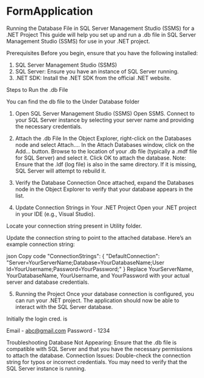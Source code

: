 # FormApplication

Running the Database File in SQL Server Management Studio (SSMS) for a .NET Project
This guide will help you set up and run a .db file in SQL Server Management Studio (SSMS) for use in your .NET project.

Prerequisites
Before you begin, ensure that you have the following installed:

1. SQL Server Management Studio (SSMS)
2. SQL Server: Ensure you have an instance of SQL Server running.
3. .NET SDK: Install the .NET SDK from the official .NET website.
   
Steps to Run the .db File

You can find the db file to the Under Database folder

1. Open SQL Server Management Studio (SSMS)
Open SSMS.
Connect to your SQL Server instance by selecting your server name and providing the necessary credentials.
2. Attach the .db File
In the Object Explorer, right-click on the Databases node and select Attach....
In the Attach Databases window, click on the Add... button.
Browse to the location of your .db file (typically a .mdf file for SQL Server) and select it.
Click OK to attach the database.
Note: Ensure that the .ldf (log file) is also in the same directory. If it is missing, SQL Server will attempt to rebuild it.

3. Verify the Database Connection
Once attached, expand the Databases node in the Object Explorer to verify that your database appears in the list.

4. Update Connection Strings in Your .NET Project
Open your .NET project in your IDE (e.g., Visual Studio).

Locate your connection string present in Utility folder.

Update the connection string to point to the attached database. Here’s an example connection string:

json
Copy code
"ConnectionStrings": {
  "DefaultConnection": "Server=YourServerName;Database=YourDatabaseName;User Id=YourUsername;Password=YourPassword;"
}
Replace YourServerName, YourDatabaseName, YourUsername, and YourPassword with your actual server and database credentials.

5. Running the Project
Once your database connection is configured, you can run your .NET project.
The application should now be able to interact with the SQL Server database.

Initially the login cred. is 

Email - abc@gmail.com
Password - 1234

Troubleshooting
Database Not Appearing: Ensure that the .db file is compatible with SQL Server and that you have the necessary permissions to attach the database.
Connection Issues: Double-check the connection string for typos or incorrect credentials. You may need to verify that the SQL Server instance is running.
